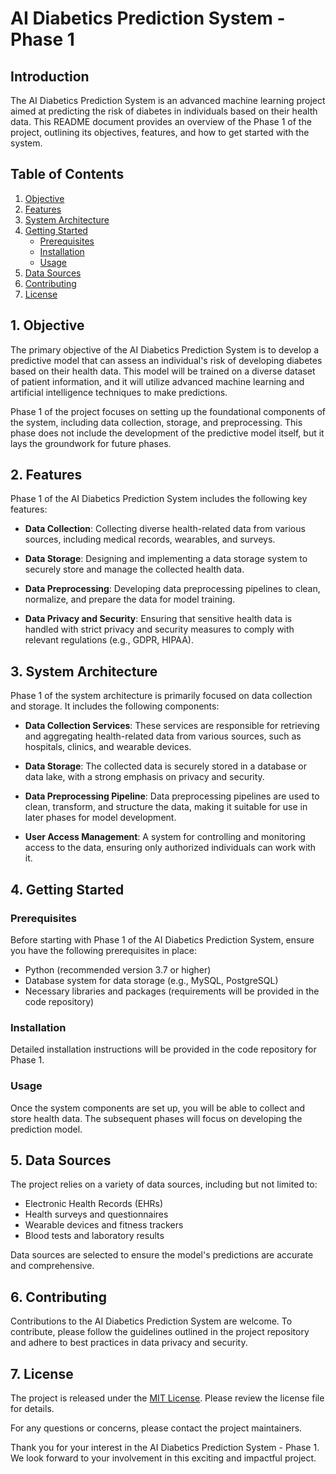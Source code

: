 # AI Diabetics Prediction System - Phase 1

## Introduction

The AI Diabetics Prediction System is an advanced machine learning project aimed at predicting the risk of diabetes in individuals based on their health data. This README document provides an overview of the Phase 1 of the project, outlining its objectives, features, and how to get started with the system.

## Table of Contents

1. [Objective](#objective)
2. [Features](#features)
3. [System Architecture](#system-architecture)
4. [Getting Started](#getting-started)
   - [Prerequisites](#prerequisites)
   - [Installation](#installation)
   - [Usage](#usage)
5. [Data Sources](#data-sources)
6. [Contributing](#contributing)
7. [License](#license)

## 1. Objective

The primary objective of the AI Diabetics Prediction System is to develop a predictive model that can assess an individual's risk of developing diabetes based on their health data. This model will be trained on a diverse dataset of patient information, and it will utilize advanced machine learning and artificial intelligence techniques to make predictions.

Phase 1 of the project focuses on setting up the foundational components of the system, including data collection, storage, and preprocessing. This phase does not include the development of the predictive model itself, but it lays the groundwork for future phases.

## 2. Features

Phase 1 of the AI Diabetics Prediction System includes the following key features:

- **Data Collection**: Collecting diverse health-related data from various sources, including medical records, wearables, and surveys.

- **Data Storage**: Designing and implementing a data storage system to securely store and manage the collected health data.

- **Data Preprocessing**: Developing data preprocessing pipelines to clean, normalize, and prepare the data for model training.

- **Data Privacy and Security**: Ensuring that sensitive health data is handled with strict privacy and security measures to comply with relevant regulations (e.g., GDPR, HIPAA).

## 3. System Architecture

Phase 1 of the system architecture is primarily focused on data collection and storage. It includes the following components:

- **Data Collection Services**: These services are responsible for retrieving and aggregating health-related data from various sources, such as hospitals, clinics, and wearable devices.

- **Data Storage**: The collected data is securely stored in a database or data lake, with a strong emphasis on privacy and security.

- **Data Preprocessing Pipeline**: Data preprocessing pipelines are used to clean, transform, and structure the data, making it suitable for use in later phases for model development.

- **User Access Management**: A system for controlling and monitoring access to the data, ensuring only authorized individuals can work with it.

## 4. Getting Started

### Prerequisites

Before starting with Phase 1 of the AI Diabetics Prediction System, ensure you have the following prerequisites in place:

- Python (recommended version 3.7 or higher)
- Database system for data storage (e.g., MySQL, PostgreSQL)
- Necessary libraries and packages (requirements will be provided in the code repository)

### Installation

Detailed installation instructions will be provided in the code repository for Phase 1.

### Usage

Once the system components are set up, you will be able to collect and store health data. The subsequent phases will focus on developing the prediction model.

## 5. Data Sources

The project relies on a variety of data sources, including but not limited to:

- Electronic Health Records (EHRs)
- Health surveys and questionnaires
- Wearable devices and fitness trackers
- Blood tests and laboratory results

Data sources are selected to ensure the model's predictions are accurate and comprehensive.

## 6. Contributing

Contributions to the AI Diabetics Prediction System are welcome. To contribute, please follow the guidelines outlined in the project repository and adhere to best practices in data privacy and security.

## 7. License

The project is released under the [MIT License](LICENSE). Please review the license file for details.

For any questions or concerns, please contact the project maintainers.

Thank you for your interest in the AI Diabetics Prediction System - Phase 1. We look forward to your involvement in this exciting and impactful project.
